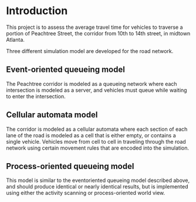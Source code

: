 # Introduction
This project is to assess the average travel time for vehicles to traverse a portion of Peachtree Street, the corridor from 10th to 14th street, in midtown Atlanta.

Three different simulation model are developed for the road network.

## Event-oriented queueing model
The Peachtree corridor is modeled as a queueing network where each intersection is modeled as a server, and vehicles must queue while waiting to enter
the intersection.

## Cellular automata model
The corridor is modeled as a cellular automata where each section of each lane of the road is modeled as a cell that is either empty, or contains a single vehicle.
Vehicles move from cell to cell in traveling through the road network using certain movement rules that are encoded into the simulation.

## Process-oriented queueing model
This model is similar to the eventoriented queueing model described above, and should produce identical or nearly identical results, but is implemented using either the activity scanning or process-oriented world view.





